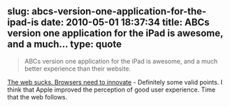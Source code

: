 slug: abcs-version-one-application-for-the-ipad-is
date: 2010-05-01 18:37:34
title: ABCs version one application for the iPad is awesome, and a much...
type: quote
---

> ABCs version one application for the iPad is awesome, and a much better experience than their website.

[The web sucks. Browsers need to innovate](http://sachin.posterous.com/the-web-sucks) - Definitely some valid points. I think that Apple improved the perception of good user experience. Time that the web follows.
